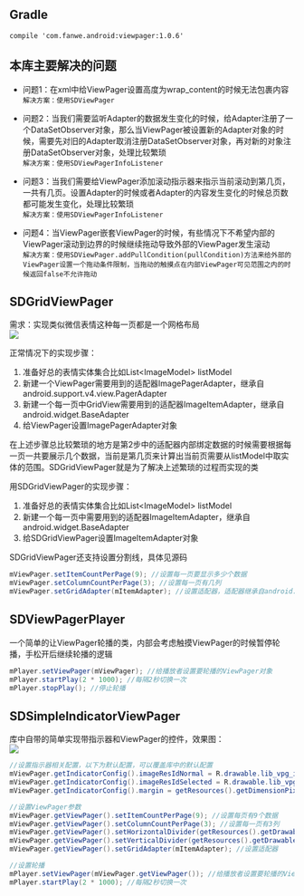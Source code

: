 ## Gradle
`compile 'com.fanwe.android:viewpager:1.0.6'`

## 本库主要解决的问题
* 问题1：在xml中给ViewPager设置高度为wrap_content的时候无法包裹内容<br>
`解决方案：使用SDViewPager`

* 问题2：当我们需要监听Adapter的数据发生变化的时候，给Adapter注册了一个DataSetObserver对象，那么当ViewPager被设置新的Adapter对象的时候，需要先对旧的Adapter取消注册DataSetObserver对象，再对新的对象注册DataSetObserver对象，处理比较繁琐<br>
`解决方案：使用SDViewPagerInfoListener`
  
* 问题3：当我们需要给ViewPager添加滚动指示器来指示当前滚动到第几页，一共有几页。设置Adapter的时候或者Adapter的内容发生变化的时候总页数都可能发生变化，处理比较繁琐<br>
`解决方案：使用SDViewPagerInfoListener`

* 问题4：当ViewPager嵌套ViewPager的时候，有些情况下不希望内部的ViewPager滚动到边界的时候继续拖动导致外部的ViewPager发生滚动<br>
`解决方案：使用SDViewPager.addPullCondition(pullCondition)方法来给外部的ViewPager设置一个拖动条件限制，当拖动的触摸点在内部ViewPager可见范围之内的时候返回false不允许拖动`
  
## SDGridViewPager
需求：实现类似微信表情这种每一页都是一个网格布局<br>
![](http://thumbsnap.com/s/UE9uaWoJ.png?0810)<br>

正常情况下的实现步骤：
1. 准备好总的表情实体集合比如List\<ImageModel\> listModel
2. 新建一个ViewPager需要用到的适配器ImagePagerAdapter，继承自android.support.v4.view.PagerAdapter
3. 新建一个每一页中GridView需要用到的适配器ImageItemAdapter，继承自android.widget.BaseAdapter
4. 给ViewPager设置ImagePagerAdapter对象

在上述步骤总比较繁琐的地方是第2步中的适配器内部绑定数据的时候需要根据每一页一共要展示几个数据，当前是第几页来计算出当前页需要从listModel中取实体的范围。SDGridViewPager就是为了解决上述繁琐的过程而实现的类<br>

用SDGridViewPager的实现步骤：
1. 准备好总的表情实体集合比如List\<ImageModel\> listModel
2. 新建一个每一页中需要用到的适配器ImageItemAdapter，继承自android.widget.BaseAdapter
3. 给SDGridViewPager设置ImageItemAdapter对象

SDGridViewPager还支持设置分割线，具体见源码

```java
mViewPager.setItemCountPerPage(9); //设置每一页要显示多少个数据
mViewPager.setColumnCountPerPage(3); //设置每一页有几列
mViewPager.setGridAdapter(mItemAdapter); //设置适配器，适配器继承自android.widget.BaseAdapter
```
## SDViewPagerPlayer
一个简单的让ViewPager轮播的类，内部会考虑触摸ViewPager的时候暂停轮播，手松开后继续轮播的逻辑<br>
```java
mPlayer.setViewPager(mViewPager); //给播放者设置要轮播的ViewPager对象
mPlayer.startPlay(2 * 1000); //每隔2秒切换一次
mPlayer.stopPlay(); //停止轮播
```
## SDSimpleIndicatorViewPager
库中自带的简单实现带指示器和ViewPager的控件，效果图：<br>
![](http://thumbsnap.com/i/R9r3kHLF.gif?0810)<br>
```java
//设置指示器相关配置，以下为默认配置，可以覆盖库中的默认配置
mViewPager.getIndicatorConfig().imageResIdNormal = R.drawable.lib_vpg_ic_indicator_normal; //指示器正常状态图片
mViewPager.getIndicatorConfig().imageResIdSelected = R.drawable.lib_vpg_ic_indicator_selected; //指示器选中状态图片
mViewPager.getIndicatorConfig().margin = getResources().getDimensionPixelSize(R.dimen.lib_vpg_indicator_margin); //指示器图片间隔

//设置ViewPager参数
mViewPager.getViewPager().setItemCountPerPage(9); //设置每页有9个数据
mViewPager.getViewPager().setColumnCountPerPage(3); //设置每一页有3列
mViewPager.getViewPager().setHorizontalDivider(getResources().getDrawable(R.drawable.divider_horizontal)); //设置横分割线
mViewPager.getViewPager().setVerticalDivider(getResources().getDrawable(R.drawable.divider_vertical)); //设置竖分割线
mViewPager.getViewPager().setGridAdapter(mItemAdapter); //设置适配器

//设置轮播
mPlayer.setViewPager(mViewPager.getViewPager()); //给播放者设置要轮播的ViewPager对象
mPlayer.startPlay(2 * 1000); //每隔2秒切换一次
```
